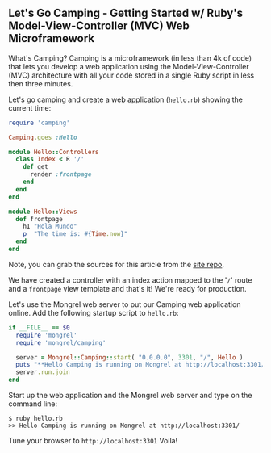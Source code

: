## Let's Go Camping - Getting Started w/ Ruby's Model-View-Controller (MVC) Web Microframework

<!-- tags:  camping markaby microframework mongrel -->


What's Camping? Camping is a microframework (in less than 4k of code) that lets you
develop a web application using the Model-View-Controller (MVC) architecture with
all your code stored in a single Ruby script in less then three minutes.

Let's go camping and create a web application (`hello.rb`) showing the current time:

<!-- more -->


``` ruby
require 'camping'

Camping.goes :Hello

module Hello::Controllers
  class Index < R '/'
    def get
      render :frontpage
    end
  end
end

module Hello::Views
  def frontpage
    h1 "Hola Mundo"
    p  "The time is: #{Time.now}"
  end
end
```


Note, you can grab the sources for this article from the [site repo](http://fixme.com).

We have created a controller with an index action mapped to the '`/`' route and a `frontpage` view template 
and that's it! We're ready for production.

Let's use the Mongrel web server to put our Camping web application online. 
Add the following startup script to `hello.rb`:


``` ruby
if __FILE__ == $0
  require 'mongrel'
  require 'mongrel/camping'

  server = Mongrel::Camping::start( "0.0.0.0", 3301, "/", Hello )
  puts "**Hello Camping is running on Mongrel at http://localhost:3301/"
  server.run.join
end
```

Start up the web application and the Mongrel web server and type on the command line:

```
$ ruby hello.rb
>> Hello Camping is running on Mongrel at http://localhost:3301/
```

Tune your browser to `http://localhost:3301` Voila!


